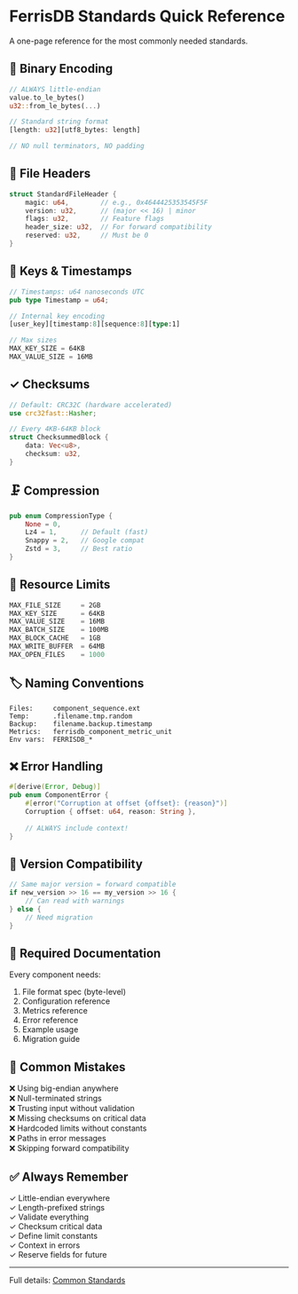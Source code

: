 # FerrisDB Standards Quick Reference

A one-page reference for the most commonly needed standards.

## 🔢 Binary Encoding

```rust
// ALWAYS little-endian
value.to_le_bytes()
u32::from_le_bytes(...)

// Standard string format
[length: u32][utf8_bytes: length]

// NO null terminators, NO padding
```

## 📁 File Headers

```rust
struct StandardFileHeader {
    magic: u64,        // e.g., 0x4644425353545F5F
    version: u32,      // (major << 16) | minor
    flags: u32,        // Feature flags
    header_size: u32,  // For forward compatibility
    reserved: u32,     // Must be 0
}
```

## 🔑 Keys & Timestamps

```rust
// Timestamps: u64 nanoseconds UTC
pub type Timestamp = u64;

// Internal key encoding
[user_key][timestamp:8][sequence:8][type:1]

// Max sizes
MAX_KEY_SIZE = 64KB
MAX_VALUE_SIZE = 16MB
```

## ✓ Checksums

```rust
// Default: CRC32C (hardware accelerated)
use crc32fast::Hasher;

// Every 4KB-64KB block
struct ChecksummedBlock {
    data: Vec<u8>,
    checksum: u32,
}
```

## 🗜️ Compression

```rust
pub enum CompressionType {
    None = 0,
    Lz4 = 1,      // Default (fast)
    Snappy = 2,   // Google compat
    Zstd = 3,     // Best ratio
}
```

## 📏 Resource Limits

```rust
MAX_FILE_SIZE     = 2GB
MAX_KEY_SIZE      = 64KB  
MAX_VALUE_SIZE    = 16MB
MAX_BATCH_SIZE    = 100MB
MAX_BLOCK_CACHE   = 1GB
MAX_WRITE_BUFFER  = 64MB
MAX_OPEN_FILES    = 1000
```

## 🏷️ Naming Conventions

```
Files:     component_sequence.ext
Temp:      .filename.tmp.random
Backup:    filename.backup.timestamp
Metrics:   ferrisdb_component_metric_unit
Env vars:  FERRISDB_*
```

## ❌ Error Handling

```rust
#[derive(Error, Debug)]
pub enum ComponentError {
    #[error("Corruption at offset {offset}: {reason}")]
    Corruption { offset: u64, reason: String },
    
    // ALWAYS include context!
}
```

## 🔄 Version Compatibility

```rust
// Same major version = forward compatible
if new_version >> 16 == my_version >> 16 {
    // Can read with warnings
} else {
    // Need migration
}
```

## 📝 Required Documentation

Every component needs:
1. File format spec (byte-level)
2. Configuration reference
3. Metrics reference  
4. Error reference
5. Example usage
6. Migration guide

## 🚫 Common Mistakes

❌ Using big-endian anywhere  
❌ Null-terminated strings  
❌ Trusting input without validation  
❌ Missing checksums on critical data  
❌ Hardcoded limits without constants  
❌ Paths in error messages  
❌ Skipping forward compatibility  

## ✅ Always Remember

✓ Little-endian everywhere  
✓ Length-prefixed strings  
✓ Validate everything  
✓ Checksum critical data  
✓ Define limit constants  
✓ Context in errors  
✓ Reserve fields for future  

---

Full details: [Common Standards](common-standards.md)